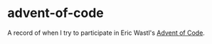 # advent-of-code

A record of when I try to participate in Eric Wastl's [Advent of Code](https://adventofcode.com/).
